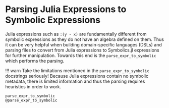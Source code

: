 # Parsing Julia Expressions to Symbolic Expressions

Julia expressions such as `:(y - x)` are fundamentally different from symbolic
expressions as they do not have an algebra defined on them. Thus it can be
very helpful when building domain-specific languages (DSLs) and parsing files
to convert from Julia expressions to Symbolics.jl expressions for further
manipulation. Towards this end is the `parse_expr_to_symbolic` which performs
the parsing.

!!! warn
    Take the limitations mentioned in the `parse_expr_to_symbolic` docstrings
    seriously! Because Julia expressions contain no symbolic metadata, there
    is limited information and thus the parsing requires heuristics in order to
    work. 

```@docs
parse_expr_to_symbolic
@parse_expr_to_symbolic
```